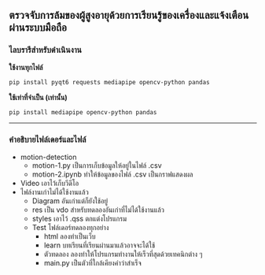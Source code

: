 ## ตรวจจับการล้มของผู้สูงอายุด้วยการเรียนรู้ของเครื่องและแจ้งเตือนผ่านระบบมือถือ
### **ไลบรารีสำหรับดำเนินงาน**
**ใช้งานทุกไฟล์**
 ```bash
 pip install pyqt6 requests mediapipe opencv-python pandas
```
**ใช้เท่าที่จำเป็น (เท่านั้น)**
 ```bash
 pip install mediapipe opencv-python pandas
```
****
### **คำอธิบายไฟล์เดอร์และไฟล์**
* motion-detection
    * motion-1.py เป็นการเก็บข้อมูลให้อยู่ในไฟล์ .csv
    * motion-2.ipynb ทำให้ข้อมูลของไฟล์ .csv เป็นกราฟแสดงผล
* Video เอาไว้เก็บวีดีโอ
* ไฟล์งานเก่าไม่ได้ใช้งานแล้ว
    * Diagram อันเก่าแต่ก็ยังใช้อยู่
    * res เป็น vdo สำหรับทดลองอันเก่าที่ไม่ได้ใช้งานแล้ว
    * styles เอาไว้ .qss ตกแต่งโปรแกรม
    * Test โฟล์เดอร์ทดลองทุกอย่าง
        * html ลองทำเป็นเว็บ
        * learn บทเรียนที่เรียนผ่านมาแล้วอาจจะได้ใช้
        * ตัวทดลอง ลองทำให้โปรแกรมทำงานให้เร็วที่สุดด้วยเทคนิกต่าง ๆ
        * main.py เป็นตัวที่ใกล้เคียงคำว่าสำเร็จ
